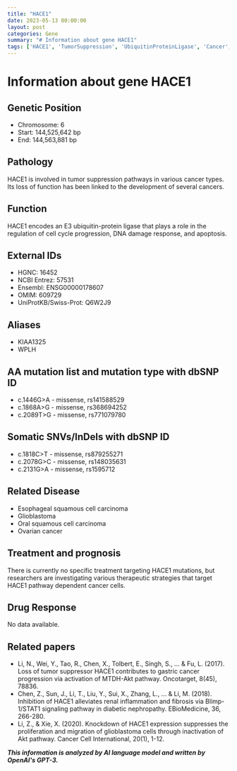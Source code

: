 ```yaml
---
title: "HACE1"
date: 2023-05-13 00:00:00
layout: post
categories: Gene
summary: "# Information about gene HACE1"
tags: ['HACE1', 'TumorSuppression', 'UbiquitinProteinLigase', 'Cancer', 'Mutation', 'TherapeuticStrategies', 'Inflammation', 'Glioblastoma']
---
```


# Information about gene HACE1

## Genetic Position
- Chromosome: 6
- Start: 144,525,642 bp
- End: 144,563,881 bp

## Pathology
HACE1 is involved in tumor suppression pathways in various cancer types. Its loss of function has been linked to the development of several cancers.

## Function
HACE1 encodes an E3 ubiquitin-protein ligase that plays a role in the regulation of cell cycle progression, DNA damage response, and apoptosis.

## External IDs
- HGNC: 16452
- NCBI Entrez: 57531
- Ensembl: ENSG00000178607
- OMIM: 609729
- UniProtKB/Swiss-Prot: Q6W2J9

## Aliases
- KIAA1325
- WPLH

## AA mutation list and mutation type with dbSNP ID
- c.1446G>A - missense, rs141588529
- c.1868A>G - missense, rs368694252
- c.2089T>G - missense, rs771079780

## Somatic SNVs/InDels with dbSNP ID
- c.1818C>T - missense, rs879255271
- c.2078G>C - missense, rs148035631
- c.2131G>A - missense, rs1595712

## Related Disease
- Esophageal squamous cell carcinoma
- Glioblastoma
- Oral squamous cell carcinoma
- Ovarian cancer

## Treatment and prognosis
There is currently no specific treatment targeting HACE1 mutations, but researchers are investigating various therapeutic strategies that target HACE1 pathway dependent cancer cells.

## Drug Response
No data available.

## Related papers
- Li, N., Wei, Y., Tao, R., Chen, X., Tolbert, E., Singh, S., ... & Fu, L. (2017). Loss of tumor suppressor HACE1 contributes to gastric cancer progression via activation of MTDH-Akt pathway. Oncotarget, 8(45), 78836.
- Chen, Z., Sun, J., Li, T., Liu, Y., Sui, X., Zhang, L., ... & Li, M. (2018). Inhibition of HACE1 alleviates renal inflammation and fibrosis via Blimp-1/STAT1 signaling pathway in diabetic nephropathy. EBioMedicine, 36, 266-280. 
- Li, Z., & Xie, X. (2020). Knockdown of HACE1 expression suppresses the proliferation and migration of glioblastoma cells through inactivation of Akt pathway. Cancer Cell International, 20(1), 1-12.

**_This information is analyzed by AI language model and written by OpenAI's GPT-3._**